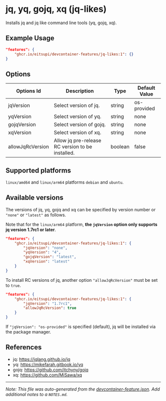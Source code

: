 
# jq, yq, gojq, xq (jq-likes)

Installs jq and jq like command line tools (yq, gojq, xq).

## Example Usage

```json
"features": {
    "ghcr.io/eitsupi/devcontainer-features/jq-likes:1": {}
}
```

## Options

| Options Id | Description | Type | Default Value |
|-----|-----|-----|-----|
| jqVersion | Select version of jq. | string | os-provided |
| yqVersion | Select version of yq. | string | none |
| gojqVersion | Select version of gojq. | string | none |
| xqVersion | Select version of xq. | string | none |
| allowJqRcVersion | Allow jq pre-release RC version to be installed. | boolean | false |

<!-- markdownlint-disable MD041 -->

## Supported platforms

`linux/amd64` and `linux/arm64` platforms `debian` and `ubuntu`.

## Available versions

The versions of jq, yq, gojq and xq can be specified by version number or `"none"` or `"latest"` as follows.

Note that for the `linux/arm64` platform, **the `jqVersion` option only supports jq version 1.7rc1 or later**.

```json
"features": {
    "ghcr.io/eitsupi/devcontainer-features/jq-likes:1": {
        "jqVersion": "none",
        "yqVersion": "4",
        "gojqVersion": "latest",
        "xqVersion": "latest"
    }
}
```

To install RC versions of jq, another option `"allowJqRcVersion"` must be set to `true`.

```json
"features": {
    "ghcr.io/eitsupi/devcontainer-features/jq-likes:1": {
        "jqVersion": "1.7rc1",
        "allowJqRcVersion": true
    }
}
```

If `"jqVersion": "os-provided"` is specified (default), jq will be installed via the package manager.

## References

- jq: <https://jqlang.github.io/jq>
- yq: <https://mikefarah.gitbook.io/yq>
- gojq: <https://github.com/itchyny/gojq>
- xq: <https://github.com/MiSawa/xq>


---

_Note: This file was auto-generated from the [devcontainer-feature.json](https://github.com/eitsupi/devcontainer-features/blob/main/src/jq-likes/devcontainer-feature.json).  Add additional notes to a `NOTES.md`._
